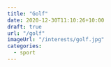 ```yaml
---
title: "Golf"
date: 2020-12-30T11:10:26+10:00
draft: true
url: "/golf"
imageUrl: "/interests/golf.jpg"
categories:
  - sport
---
```

